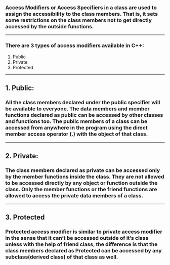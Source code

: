 ### Access Modifiers or Access Specifiers in a class are used to assign the accessibility to the class members. That is, it sets some restrictions on the class members not to get directly accessed by the outside functions.

---

### There are 3 types of access modifiers available in C++: 

1. Public
2. Private
3. Protected

---

## 1. Public: 
### All the class members declared under the public specifier will be available to everyone. The data members and member functions declared as public can be accessed by other classes and functions too. The public members of a class can be accessed from anywhere in the program using the direct member access operator (.) with the object of that class. 

---

## 2. Private: 
### The class members declared as private can be accessed only by the member functions inside the class. They are not allowed to be accessed directly by any object or function outside the class. Only the member functions or the friend functions are allowed to access the private data members of a class. 

--- 

## 3. Protected
### Protected access modifier is similar to private access modifier in the sense that it can’t be accessed outside of it’s class unless with the help of friend class, the difference is that the class members declared as Protected can be accessed by any subclass(derived class) of that class as well. 